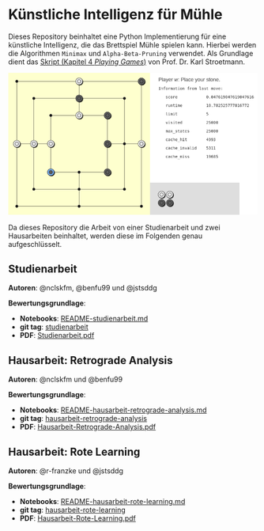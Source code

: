 # Künstliche Intelligenz für Mühle

Dieses Repository beinhaltet eine Python Implementierung für eine künstliche Intelligenz, die das Brettspiel Mühle spielen kann.
Hierbei werden die Algorithmen `Minimax` und `Alpha-Beta-Pruning` verwendet.
Als Grundlage dient das [Skript (Kapitel 4 *Playing Games*)](https://github.com/karlstroetmann/Artificial-Intelligence) von Prof. Dr. Karl Stroetmann.

![](images/player-vs-alphabetapruning.png)

Da dieses Repository die Arbeit von einer Studienarbeit und zwei Hausarbeiten beinhaltet, werden diese im Folgenden genau aufgeschlüsselt.

## Studienarbeit

**Autoren**: @nclskfm, @benfu99 und @jstsddg

**Bewertungsgrundlage**:
* **Notebooks**: [README-studienarbeit.md](README-studienarbeit.md)
* **git tag**: [studienarbeit](https://github.com/nclskfm/dhbw-studienarbeit-muehle/tree/studienarbeit)
* **PDF**: [Studienarbeit.pdf](Studienarbeit.pdf)


## Hausarbeit: Retrograde Analysis

**Autoren**: @nclskfm und @benfu99

**Bewertungsgrundlage**:
* **Notebooks**: [README-hausarbeit-retrograde-analysis.md](README-hausarbeit-retrograde-analysis.md)
* **git tag**: [hausarbeit-retrograde-analysis](https://github.com/nclskfm/dhbw-studienarbeit-muehle/tree/hausarbeit-retrograde-analysis)
* **PDF**: [Hausarbeit-Retrograde-Analysis.pdf](Hausarbeit-Retrograde-Analysis.pdf)

## Hausarbeit: Rote Learning

**Autoren**: @r-franzke und @jstsddg

**Bewertungsgrundlage**:
* **Notebooks**: [README-hausarbeit-rote-learning.md](README-hausarbeit-rote-learning.md)
* **git tag**: [hausarbeit-rote-learning](https://github.com/nclskfm/dhbw-studienarbeit-muehle/tree/hausarbeit-rote-learning)
* **PDF**: [Hausarbeit-Rote-Learning.pdf](Hausarbeit-Rote-Learning.pdf)
